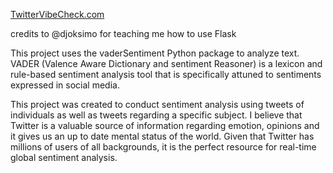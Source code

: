 [TwitterVibeCheck.com](https://www.twittervibecheck.com)

credits to @djoksimo for teaching me how to use Flask

This project uses the vaderSentiment Python package to analyze text. VADER (Valence Aware Dictionary and sentiment Reasoner) is a lexicon and rule-based sentiment analysis tool that is specifically attuned to sentiments expressed in social media.

This project was created to conduct sentiment analysis using tweets of individuals as well as tweets regarding a specific subject. I believe that Twitter is a valuable source of information regarding emotion, opinions and it gives us an up to date mental status of the world. Given that Twitter has millions of users of all backgrounds, it is the perfect resource for real-time global sentiment analysis.